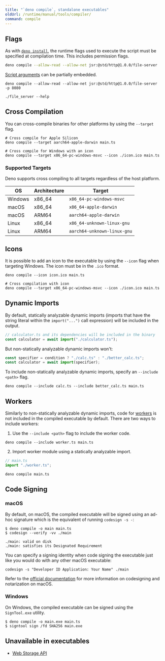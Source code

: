 ```yaml
---
title: "`deno compile`, standalone executables"
oldUrl: /runtime/manual/tools/compiler/
command: compile
---
```


## Flags

As with [`deno install`](./install.md), the runtime flags used to execute the
script must be specified at compilation time. This includes permission flags.

```sh
deno compile --allow-read --allow-net jsr:@std/http@1.0.0/file-server
```

[Script arguments](../../getting_started/command_line_interface.md#passing-script-arguments)
can be partially embedded.

```console
deno compile --allow-read --allow-net jsr:@std/http@1.0.0/file-server -p 8080

./file_server --help
```

## Cross Compilation

You can cross-compile binaries for other platforms by using the `--target` flag.

```
# Cross compile for Apple Silicon
deno compile --target aarch64-apple-darwin main.ts

# Cross compile for Windows with an icon
deno compile --target x86_64-pc-windows-msvc --icon ./icon.ico main.ts
```

### Supported Targets

Deno supports cross compiling to all targets regardless of the host platform.

| OS      | Architecture | Target                      |
| ------- | ------------ | --------------------------- |
| Windows | x86_64       | `x86_64-pc-windows-msvc`    |
| macOS   | x86_64       | `x86_64-apple-darwin`       |
| macOS   | ARM64        | `aarch64-apple-darwin`      |
| Linux   | x86_64       | `x86_64-unknown-linux-gnu`  |
| Linux   | ARM64        | `aarch64-unknown-linux-gnu` |

## Icons

It is possible to add an icon to the executable by using the `--icon` flag when
targeting Windows. The icon must be in the `.ico` format.

```
deno compile --icon icon.ico main.ts

# Cross compilation with icon
deno compile --target x86_64-pc-windows-msvc --icon ./icon.ico main.ts
```

## Dynamic Imports

By default, statically analyzable dynamic imports (imports that have the string
literal within the `import("...")` call expression) will be included in the
output.

```ts
// calculator.ts and its dependencies will be included in the binary
const calculator = await import("./calculator.ts");
```

But non-statically analyzable dynamic imports won't:

```ts
const specifier = condition ? "./calc.ts" : "./better_calc.ts";
const calculator = await import(specifier);
```

To include non-statically analyzable dynamic imports, specify an
`--include <path>` flag.

```shell
deno compile --include calc.ts --include better_calc.ts main.ts
```

## Workers

Similarly to non-statically analyzable dynamic imports, code for
[workers](../web_platform_apis.md#web-workers) is not included in the compiled
executable by default. There are two ways to include workers:

1. Use the `--include <path>` flag to include the worker code.

```shell
deno compile --include worker.ts main.ts
```

2. Import worker module using a statically analyzable import.

```ts
// main.ts
import "./worker.ts";
```

```shell
deno compile main.ts
```

## Code Signing

### macOS

By default, on macOS, the compiled executable will be signed using an ad-hoc
signature which is the equivalent of running `codesign -s -`:

```shell
$ deno compile -o main main.ts
$ codesign --verify -vv ./main

./main: valid on disk
./main: satisfies its Designated Requirement
```

You can specify a signing identity when code signing the executable just like
you would do with any other macOS executable:

```shell
codesign -s "Developer ID Application: Your Name" ./main
```

Refer to the
[official documentation](https://developer.apple.com/documentation/security/notarizing-macos-software-before-distribution)
for more information on codesigning and notarization on macOS.

### Windows

On Windows, the compiled executable can be signed using the `SignTool.exe`
utility.

```shell
$ deno compile -o main.exe main.ts
$ signtool sign /fd SHA256 main.exe
```

## Unavailable in executables

- [Web Storage API](../web_platform_apis.md#web-storage)
